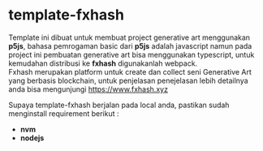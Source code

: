 # template-fxhash
Template ini dibuat untuk membuat project generative art menggunakan **p5js**, bahasa pemrogaman basic dari **p5js** adalah javascript namun pada project ini pembuatan generative art bisa menggunakan typescript, untuk kemudahan distribusi ke **fxhash** digunakanlah webpack.  
Fxhash merupakan platform untuk create dan collect seni Generative Art yang berbasis blockchain, untuk penjelasan penejelasan lebih detailnya anda bisa 
mengunjungi https://www.fxhash.xyz 


Supaya template-fxhash berjalan pada local anda, pastikan sudah menginstall requirement berikut : 
- **nvm**
- **nodejs**

